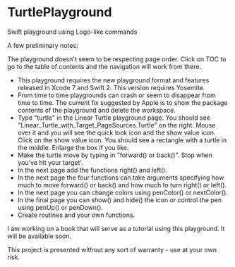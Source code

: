 # TurtlePlayground
Swift playground using Logo-like commands

A few preliminary notes:

The playground doesn't seem to be respecting page order. Click on TOC to go to the table of contents and the navigation will work from there.

* This playground requires the new playground format and features released in Xcode 7 and Swift 2. This version requires Yosemite.
* From time to time playgrounds can crash or seem to disappear from time to time. The current fix suggested by Apple is to show the package contents of the playground and delete the workspace.
* Type  "turtle" in the Linear Turtle playground page. You should see "Linear_Turtle_with_Target_PageSources.Turtle" on the right. Mouse over it and you will see the quick look icon and the show value icon. Click on the show value icon. You should see a rectangle with a turtle in the middle. Enlarge the box if you like.
* Make the turtle move by typing in "forward() or back()". Stop when you've hit your target'.
* In the next page add the functions right() and left().
* In the next page the four functions can take arguments specifying how much to move forward() or back() and how much to turn right() or left().
* In the next page you can change colors using penColor() or nextColor().
* In the final page you can show() and hide() the icon or control the pen using penUp() or penDown().
* Create routines and your own functions.

I am working on a book that will serve as a tutorial using this playground. It will be available soon.

This project is presented without any sort of warranty - use at your own risk.

